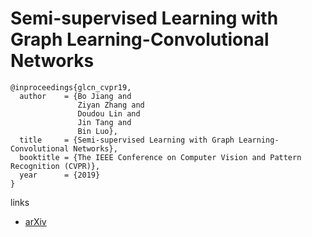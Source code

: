 # Semi-supervised Learning with Graph Learning-Convolutional Networks

```
@inproceedings{glcn_cvpr19,
  author    = {Bo Jiang and
               Ziyan Zhang and
               Doudou Lin and
               Jin Tang and
               Bin Luo},
  title     = {Semi-supervised Learning with Graph Learning-Convolutional Networks},
  booktitle = {The IEEE Conference on Computer Vision and Pattern Recognition (CVPR)},
  year      = {2019}
}
```

links
- [arXiv](https://arxiv.org/abs/1811.09971)
